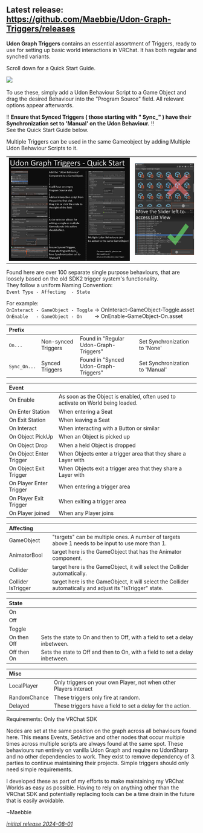 ## **Latest release: https://github.com/Maebbie/Udon-Graph-Triggers/releases**

**Udon Graph Triggers** contains an essential assortment of Triggers, ready to use for setting up basic world interactions in VRChat. It has both regular and synched variants.

Scroll down for a Quick Start Guide.

<img src="https://github.com/user-attachments/assets/6a05e8db-eacf-444a-9332-e670c2ac3c3f" width="426">

To use these, simply add a Udon Behaviour Script to a Game Object and drag the desired Behaviour into the "Program Source" field. All relevant options appear afterwards.

!! **Ensure that Synced Triggers ( those starting with " Sync_" ) have their Synchronization set to 'Manual' on the Udon Behaviour.** !!\
See the Quick Start Guide below.

Multiple Triggers can be used in the same Gameobject by adding Multiple Udon Behaviour Scripts to it.

<table border="0">
 <tr>
    <td><img src="https://github.com/Maebbie/Udon-Graph-Triggers/blob/main/Udon-Graph-Triggers_QuickStart.png" width="512"></td>
    <td><img src="https://github.com/Maebbie/Udon-Graph-Triggers/blob/main/Udon-Graph-Triggers-Listview.png" width="250"></td>
 </tr>
</table>

Found here are over 100 separate single purpose behaviours, that are loosely based on the old SDK2 trigger system's functionality.\
They follow a uniform Naming Convention:\
```Event Type - Affecting  - State```

For example:\
```OnInteract - GameObject - Toggle``` -> OnInteract-GameObject-Toggle.asset\
```OnEnable   - GameObject - On    ``` -> OnEnable-GameObject-On.asset

| Prefix |  |  |  |
| :--- | :--- |  :--- | :--- |
|```On...``` | Non-synced Triggers | Found in "Regular Udon-Graph-Triggers" | Set Synchronization to 'None'|
|```Sync_On...``` | Synced Triggers | Found in "Synced Udon-Graph-Triggers"| Set Synchronization to 'Manual'|

| Event |  |
| :--- | :--- |
|On Enable | As soon as the Object is enabled, often used to activate on World being loaded.|
|On Enter Station | When entering a Seat|
|On Exit Station | When leaving a Seat|
|On Interact | When interacting with a Button or similar|
|On Object PickUp | When an Object is picked up|
|On Object Drop | When a held Object is dropped|
|On Object Enter Trigger | When Objects enter a trigger area that they share a Layer with |
|On Object Exit Trigger | When Objects exit a trigger area that they share a Layer with|
|On Player Enter Trigger | When entering a trigger area|
|On Player Exit Trigger | When exiting a trigger area|
|On Player joined | When any Player joins |

| Affecting |  |
| :--- | :--- |
|GameObject | "targets" can be multiple ones. A number of targets above 1 needs to be input to use more than 1.|
|AnimatorBool | target here is the GameObject that has the Animator component.|
|Collider | target here is the GameObject, it will select the Collider automatically.|
|Collider IsTrigger | target here is the GameObject, it will select the Collider automatically and adjust its "IsTrigger" state.|

| State |  |
| :--- | :--- |
|On||
|Off||
|Toggle||
|On then Off| Sets the state to On and then to Off, with a field to set a delay inbetween.|
|Off then On| Sets the state to Off and then to On, with a field to set a delay inbetween.|

| Misc |  |
| :--- | :--- |
|LocalPlayer | Only triggers on your own Player, not when other Players interact|
|RandomChance | These triggers only fire at random.| A chance between 0.0 (never) to 1.0 (always) can be set|
|Delayed | These triggers have a field to set a delay for the action.|

Requirements:
Only the VRChat SDK

Nodes are set at the same position on the graph across all behaviours found here. This means Events, SetActive and other nodes that occur multiple times across multiple scripts are always found at the same spot.
These behaviours run entirely on vanilla Udon Graph and require no UdonSharp and no other dependencies to work. They exist to remove dependency of 3. parties to continue maintaining their projects.
Simple triggers should only need simple requirements.

I developed these as part of my efforts to make maintaining my VRChat Worlds as easy as possible. Having to rely on anything other than the VRChat SDK and potentially replacing tools can be a time drain in the future that is easily avoidable.

~Maebbie

*[initital release 2024-08-01](https://github.com/Maebbie/Udon-Graph-Triggers/activity?sort=ASC)*
